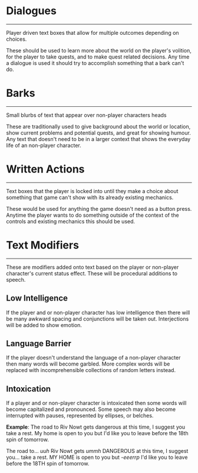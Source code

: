 # Dialogues
---
Player driven text boxes that allow for multiple outcomes depending on choices.

These should be used to learn more about the world on the player's volition, for the player to take quests, and to make quest related decisions. Any time a dialogue is used it should try to accomplish something that a bark can't do.

# Barks
---
Small blurbs of text that appear over non-player characters heads

These are traditionally used to give background about the world or location, show current problems and potential quests, and great for showing humour. Any text that doesn't need to be in a larger context that shows the everyday life of an non-player character.

# Written Actions
---
Text boxes that the player is locked into until they make a choice about something that game can't show with its already existing mechanics.

These would be used for anything the game doesn't need as a button press. Anytime the player wants to do something outside of the context of the controls and existing mechanics this should be used.

# Text Modifiers
---
These are modifiers added onto text based on the player or non-player character's current status effect. These will be procedural additions to speech.
## Low Intelligence
If the player and or non-player character has low intelligence then there will be many awkward spacing and conjunctions will be taken out. Interjections will be added to show emotion.

## Language Barrier
If the player doesn't understand the language of a non-player character then many words will become garbled. More complex words will be replaced with incomprehensible collections of random letters instead.

## Intoxication
If a player and or non-player character is intoxicated then some words will become capitalized and pronounced. Some speech may also become interrupted with pauses, represented by ellipses, or belches.

**Example**: The road to Riv Nowt gets dangerous at this time, I suggest you take a rest. My home is open to you but I'd like you to leave before the 18th spin of tomorrow.

The road to... *uuh* Riv Nowt gets *ummh* DANGEROUS at this time, I suggest you... take a rest. MY HOME is open to you but *-eeerrp* I'd like you to leave before the 18TH spin of tomorrow.